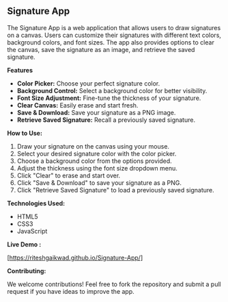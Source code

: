 ## Signature App

The Signature App is a web application that allows users to draw signatures on a canvas. Users can customize their signatures with different text colors, background colors, and font sizes. The app also provides options to clear the canvas, save the signature as an image, and retrieve the saved signature.

**Features**

* **Color Picker:** Choose your perfect signature color.
* **Background Control:** Select a background color for better visibility.
* **Font Size Adjustment:** Fine-tune the thickness of your signature.
* **Clear Canvas:** Easily erase and start fresh.
* **Save & Download:** Save your signature as a PNG image.
* **Retrieve Saved Signature:** Recall a previously saved signature.

**How to Use:**

1. Draw your signature on the canvas using your mouse.
2. Select your desired signature color with the color picker.
3. Choose a background color from the options provided.
4. Adjust the thickness using the font size dropdown menu.
5. Click "Clear" to erase and start over.
6. Click "Save & Download" to save your signature as a PNG.
7. Click "Retrieve Saved Signature" to load a previously saved signature.

**Technologies Used:**

* HTML5
* CSS3
* JavaScript

**Live Demo :**

[https://riteshgaikwad.github.io/Signature-App/]

**Contributing:**

We welcome contributions! Feel free to fork the repository and submit a pull request if you have ideas to improve the app.

